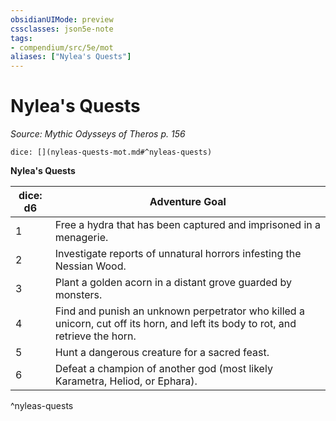 ```yaml
---
obsidianUIMode: preview
cssclasses: json5e-note
tags:
- compendium/src/5e/mot
aliases: ["Nylea's Quests"]
---
```

# Nylea's Quests
*Source: Mythic Odysseys of Theros p. 156* 

`dice: [](nyleas-quests-mot.md#^nyleas-quests)`

**Nylea's Quests**

| dice: d6 | Adventure Goal |
|----------|----------------|
| 1 | Free a hydra that has been captured and imprisoned in a menagerie. |
| 2 | Investigate reports of unnatural horrors infesting the Nessian Wood. |
| 3 | Plant a golden acorn in a distant grove guarded by monsters. |
| 4 | Find and punish an unknown perpetrator who killed a unicorn, cut off its horn, and left its body to rot, and retrieve the horn. |
| 5 | Hunt a dangerous creature for a sacred feast. |
| 6 | Defeat a champion of another god (most likely Karametra, Heliod, or Ephara). |
^nyleas-quests